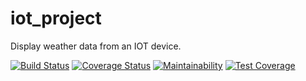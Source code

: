 # iot_project

Display weather data from an IOT device.

[![Build Status](https://travis-ci.org/emukungu/iot_project.svg?branch=develop)](https://travis-ci.org/emukungu/iot_project) [![Coverage Status](https://coveralls.io/repos/github/emukungu/iot_project/badge.svg?branch=develop)](https://coveralls.io/github/emukungu/iot_project?branch=develop)
[![Maintainability](https://api.codeclimate.com/v1/badges/1412ca78a641977a5315/maintainability)](https://codeclimate.com/github/emukungu/iot_project/maintainability) [![Test Coverage](https://api.codeclimate.com/v1/badges/1412ca78a641977a5315/test_coverage)](https://codeclimate.com/github/emukungu/iot_project/test_coverage)
